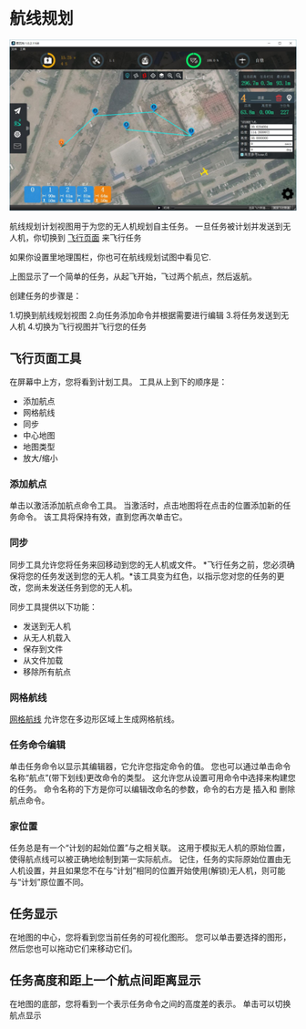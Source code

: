 # 航线规划

![](PlanView.jpg)

航线规划计划视图用于为您的无人机规划自主任务。 一旦任务被计划并发送到无人机，你切换到 [飞行页面](FlyView.md) 来飞行任务

如果你设置里地理围栏，你也可在航线规划试图中看见它.

上图显示了一个简单的任务，从起飞开始，飞过两个航点，然后返航。

创建任务的步骤是：

1.切换到航线规划视图
2.向任务添加命令并根据需要进行编辑
3.将任务发送到无人机
4.切换为飞行视图并飞行您的任务

## 飞行页面工具
在屏幕中上方，您将看到计划工具。 工具从上到下的顺序是：

* 添加航点
* 网格航线
* 同步
* 中心地图
* 地图类型
* 放大/缩小

### 添加航点
单击以激活添加航点命令工具。 当激活时，点击地图将在点击的位置添加新的任务命令。 该工具将保持有效，直到您再次单击它。

### 同步
同步工具允许您将任务来回移动到您的无人机或文件。 *飞行任务之前，您必须确保将您的任务发送到您的无人机。*该工具变为红色，以指示您对您的任务的更改，您尚未发送任务到您的无人机。

同步工具提供以下功能：

* 发送到无人机
* 从无人机载入
* 保存到文件
* 从文件加载
* 移除所有航点

### 网格航线

[网格航线](Survey.md) 允许您在多边形区域上生成网格航线。

### 任务命令编辑
单击任务命令以显示其编辑器，它允许您指定命令的值。 您也可以通过单击命令名称“航点”(带下划线)更改命令的类型。 这允许您从设置可用命令中选择来构建您的任务。 命令名称的下方是你可以编辑改命名的参数，命令的右方是 插入和 删除 航点命令。

### 家位置
任务总是有一个“计划的起始位置”与之相关联。 这用于模拟无人机的原始位置，使得航点线可以被正确地绘制到第一实际航点。 记住，任务的实际原始位置由无人机设置，并且如果您不在与“计划”相同的位置开始使用(解锁)无人机，则可能与“计划”原位置不同。

## 任务显示
在地图的中心，您将看到您当前任务的可视化图形。 您可以单击要选择的图形，然后您也可以拖动它们来移动它们。

## 任务高度和距上一个航点间距离显示
在地图的底部，您将看到一个表示任务命令之间的高度差的表示。 单击可以切换航点显示